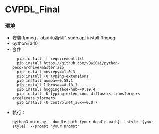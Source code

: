 # CVPDL_Final

### 環境
* 安裝ffpmeg，ubuntu為例：sudo apt install ffmpeg
* python=3.10
* 套件
  ```
    pip install -r requirement.txt
    pip install https://github.com/vBaiCai/python-pesq/archive/master.zip 
    pip install moviepy==1.0.3
    pip install -U typing-extensions
    pip install numba==0.58.1
    pip install librosa==0.10.1
    pip install huggingface-hub==0.19.4
    pip install -U typing-extensions diffusers transformers accelerate xformers
    pip install -U controlnet_aux==0.0.7
  ```
* 執行：
  ```
  python3 main.py --doodle_path {your doodle path} --style '{your style}' --prompt 'your prompt'
  ```